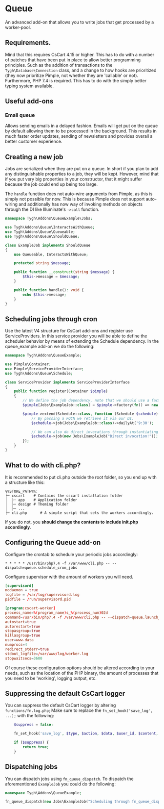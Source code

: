 # Queue

An advanced add-on that allows you to write jobs that get processed by a worker-pool.

## Requirements.

Mind that this requires CsCart 4.15 or higher. This has to do with a number of patches that have been put in place to
allow better programming principles. Such as the addition of transactions to the `Tygh\Database\Connection` class, and
a change to how hooks are prioritized (they now prioritize Pimple, not whether they are 'callable' or not). Furthermore,
PHP 7.4 is required. This has to do with the simply better typing system available.

## Useful add-ons

### Email queue

Allows sending emails in a delayed fashion. Emails will get put on the queue by default allowing them to be processed
in the background. This results in much faster order updates, sending of newsletters and provides overall a better
customer experience.

## Creating a new job

Jobs are serialized when they are put on a queue. In short if you plan to add any distinguishable properties to a job,
they will be kept. However, mind that if you put very big properties in your constructor, that it might suffer because
the job could end up being too large.

The `handle` function does not auto-wire arguments from Pimple, as this is simply not possible for now. This is because
Pimple does not support auto-wiring and additionally has now way of invoking methods on objects through the DI like
Illuminate's `->call` function.

```php
namespace Tygh\Addons\QueueExample\Jobs;

use Tygh\Addons\Queue\InteractsWithQueue;
use Tygh\Addons\Queue\Queueable;
use Tygh\Addons\Queue\ShouldQueue;

class ExampleJob implements ShouldQueue
{
    use Queueable, InteractsWithQueue;

    protected string $message;

    public function __construct(string $message) {
        $this->message = $message;
    }

    public function handle(): void {
        echo $this->message;
    }
}

```

## Scheduling jobs through cron

Use the latest V4 structure for CsCart add-ons and register use ServiceProviders. In this service provider you will be
able to define the scheduler behavior by means of extending the Schedule dependency. In the queue_example add-on we do
the following:

```php
namespace Tygh\Addons\QueueExample;

use Pimple\Container;
use Pimple\ServiceProviderInterface;
use Tygh\Addons\Queue\Schedule;

class ServiceProvider implements ServiceProviderInterface
{
    public function register(Container $pimple)
    {
        // We define the job dependency, note that we should use a factory to always instantiate new objects.
        $pimple[Jobs\ExampleJob::class] = $pimple->factory(fn() => new Jobs\ExampleJob("default"));

        $pimple->extend(Schedule::class, function (Schedule $schedule) {
            // By passing a FQCN we retrieve it via our DI.
            $schedule->job(Jobs\ExampleJob::class)->dailyAt('9:30');

            // We can also do direct invocations through instantiating the object.
            $schedule->job(new Jobs\ExampleJob("Direct invocation!"));
        });
    }
}

```

## What to do with cli.php?

It is recommended to put cli.php outside the root folder, so you end up with a structure like this:

```
%%STORE_PATH%%:
├─ cscart    # Contains the cscart installation folder
│  ├─ app    # Application folder
│  ├─ design # Theming folder
│  ├─ ...
├─ cli.php      # A simple script that sets the workers accordingly.
```

If you do not, you **should change the contents to include init.php accordingly**.

## Configuring the Queue add-on

Configure the crontab to schedule your periodic jobs accordingly:

```crontab
* * * * * /usr/bin/php7.4 -f /var/www/cli.php -- --dispatch=queue.schedule_cron_jobs
```

Configure supervisor with the amount of workers you will need.

```conf
[supervisord]
nodaemon = true
logfile = /var/log/supervisord.log
pidfile = /run/supervisord.pid

[program:cscart-worker]
process_name=%(program_name)s_%(process_num)02d
command=/usr/bin/php7.4 -f /var/www/cli.php -- --dispatch=queue.launch_worker
autostart=true
autorestart=true
stopasgroup=true
killasgroup=true
user=www-data
numprocs=4
redirect_stderr=true
stdout_logfile=/var/www/log/worker.log
stopwaitsecs=3600
```

Of course these configuration options should be altered according to your needs, such as the location of the PHP binary,
the amount of processes that you need to be 'working', logging output, etc.

## Suppressing the default CsCart logger

You can suppress the default CsCart logger by altering `functions/fn.log.php`;
Make sure to replace the `fn_set_hook('save_log', ...);` with the following:

```php
    $suppress = false;

    fn_set_hook('save_log', $type, $action, $data, $user_id, $content, $event_type, $object_primary_keys, $suppress);

    if ($suppress) {
        return true;
    }
```

## Dispatching jobs

You can dispatch jobs using `fn_queue_dispatch`. To dispatch the aforementioned `ExampleJob` you could do the following:

```php
namespace Tygh\Addons\QueueExample;

fn_queue_dispatch(new Jobs\ExampleJob("Scheduling through fn_queue_dispatch!"));
```
